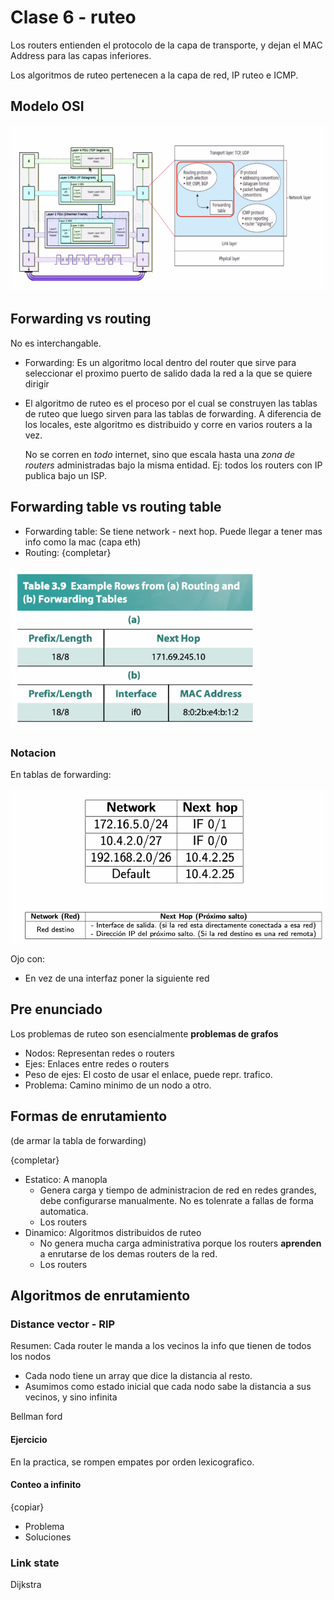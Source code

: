 # Clase 6 - ruteo

Los routers entienden el protocolo de la capa de transporte, y dejan el MAC
Address para las capas inferiores.

Los algoritmos de ruteo pertenecen a la capa de red, IP ruteo e ICMP.

## Modelo OSI

![](img/osi.png)

## Forwarding vs routing

No es interchangable.

- Forwarding: Es un algoritmo local dentro del router que sirve para seleccionar
  el proximo puerto de salido dada la red a la que se quiere dirigir

- El algoritmo de ruteo es el proceso por el cual se construyen las tablas de
  ruteo que luego sirven para las tablas de forwarding. A diferencia de los
  locales, este algoritmo es distribuido y corre en varios routers a la vez.

  No se corren en *todo* internet, sino que escala hasta una *zona de routers*
  administradas bajo la misma entidad. Ej: todos los routers con IP publica bajo
  un ISP.

## Forwarding table vs routing table

- Forwarding table: Se tiene network - next hop. Puede llegar a tener mas info
  como la mac (capa eth)
- Routing: {completar}

![](img/table-routing-fwd.png)

### Notacion

En tablas de forwarding:

![](img/fwk-table-not.png)

Ojo con:

- En vez de una interfaz poner la siguiente red

## Pre enunciado

Los problemas de ruteo son esencialmente **problemas de grafos**

- Nodos: Representan redes o routers
- Ejes: Enlaces entre redes o routers
- Peso de ejes: El costo de usar el enlace, puede repr. trafico.
- Problema: Camino minimo de un nodo a otro.

## Formas de enrutamiento

(de armar la tabla de forwarding)

{completar}

- Estatico: A manopla
  - Genera carga y tiempo de administracion de red en redes grandes, debe
    configurarse manualmente. No es tolenrate a fallas de forma automatica.
  - Los routers
- Dinamico: Algoritmos distribuidos de ruteo
  - No genera mucha carga administrativa porque los routers **aprenden** a
    enrutarse de los demas routers de la red.
  - Los routers

## Algoritmos de enrutamiento

### Distance vector - RIP

Resumen: Cada router le manda a los vecinos la info que tienen de todos los
nodos

- Cada nodo tiene un array que dice la distancia al resto.
- Asumimos como estado inicial que cada nodo sabe la distancia a sus vecinos, y
  sino infinita

Bellman ford

#### Ejercicio

En la practica, se rompen empates por orden lexicografico.

#### Conteo a infinito

{copiar}

- Problema
- Soluciones

### Link state

Dijkstra